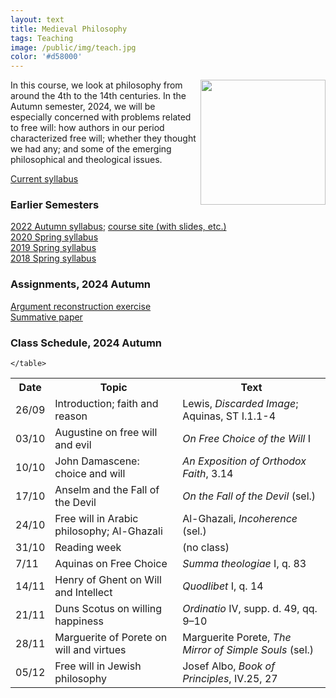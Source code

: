 ```yaml
---
layout: text
title: Medieval Philosophy
tags: Teaching
image: /public/img/teach.jpg
color: '#d58000'
---
```


<img class="img-single" align="right" src="/public/img/medieval.jpg" width="200">

In this course, we look at philosophy from around the 4th to the 14th centuries. In the Autumn semester, 2024, we will be especially concerned with problems related to free will: how authors in our period characterized free will; whether they thought we had any; and some of the emerging philosophical and theological issues.


<a href="http://zitavtoth.com/2_teaching/Medieval/2024/Medieval2024F.pdf">Current syllabus</a>



### Earlier Semesters

<a href="http://zitavtoth.com/2_teaching/Medieval/2022/Medieval2022F_BA.pdf">2022 Autumn syllabus</a>; <a href="http://zitavtoth.com/2_teaching/Medieval/2022/Medieval2022">course site (with slides, etc.) </a><br>
<a href="http://zitavtoth.com/2_teaching/Medieval/Medieval2020.pdf">2020 Spring syllabus</a><br>
<a href="http://zitavtoth.com/2_teaching/Medieval/Medieval2019.pdf">2019 Spring syllabus</a><br>
<a href="http://zitavtoth.com/2_teaching/Medieval/Medieval2018.pdf">2018 Spring syllabus</a><br>



### Assignments, 2024 Autumn

<a href="http://zitavtoth.com/2_teaching/Medieval/2024/argrec.pdf">Argument reconstruction exercise </a> <br>
<a href="http://zitavtoth.com/2_teaching/Medieval/2024/finalpaper_BA.pdf">Summative paper </a><br>


### Class Schedule, 2024 Autumn


<table>
  <tr>
    <th>Date</th>
    <th>Topic</th>
		<th> Text</th>
  </tr>
  <tr>
    <td>26/09</td>
		<td>Introduction; faith and reason <br>
</td>
		<td>Lewis, <i>Discarded Image</i>; Aquinas, ST I.1.1-4</td>
  </tr>
  <tr>
    <td>03/10</td>
		<td>Augustine on free will and evil</td>
		<td><i>On Free Choice of the Will</i> I</td>
  </tr>
	<tr>
		<td>10/10</td>
    <td>John Damascene: choice and will</td>
		<td><i>An Exposition of Orthodox Faith</i>, 3.14</td>
</tr>
<tr>
  <td>17/10</td>
  <td>Anselm and the Fall of the Devil</td>
  <td><i>On the Fall of the Devil</i> (sel.)</td>
</tr>
	<tr>
    <td>24/10</td>
		<td>Free will in Arabic philosophy; Al-Ghazali</td>
		<td>Al-Ghazali, <i>Incoherence</i> (sel.)</td>
</tr>
	<tr>
    <td>31/10</td>
		<td>Reading week</td>
		<td>(no class)</td>
</tr>
	<tr>
    <td>7/11</td>
    <td>Aquinas on Free Choice</td>
		<td><i>Summa theologiae</i> I, q. 83</td>
</tr>
	<tr>
    <td>14/11</td>
    <td>Henry of Ghent on Will and Intellect</td>
		<td><i>Quodlibet</i> I, q. 14</td>
</tr>
	<tr>
    <td>21/11</td>
    <td>Duns Scotus on willing happiness</td>
		<td><i> Ordinatio</i> IV, supp. d. 49, qq. 9–10</td>
  </tr>
	<tr>
		<td>28/11</td>
    <td>Marguerite of Porete on will and virtues</td>
		<td>Marguerite Porete, <i>The Mirror of Simple Souls</i> (sel.)</td>
</tr>
	<tr>
		<td>05/12</td>
    <td>Free will in Jewish philosophy</td>
		<td>Josef Albo, <i>Book of Principles</i>, IV.25, 27</td>
</tr>
	
	</table>
